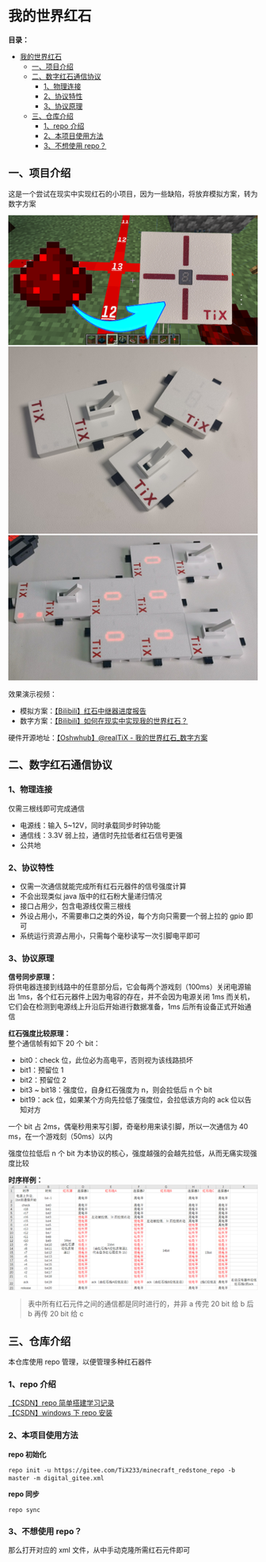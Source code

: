 # 我的世界红石

**目录：**

- [我的世界红石](#我的世界红石)
  - [一、项目介绍](#一项目介绍)
  - [二、数字红石通信协议](#二数字红石通信协议)
    - [1、物理连接](#1物理连接)
    - [2、协议特性](#2协议特性)
    - [3、协议原理](#3协议原理)
  - [三、仓库介绍](#三仓库介绍)
    - [1、repo 介绍](#1repo-介绍)
    - [2、本项目使用方法](#2本项目使用方法)
    - [3、不想使用 repo？](#3不想使用-repo)

## 一、项目介绍

这是一个尝试在现实中实现红石的小项目，因为一些缺陷，将放弃模拟方案，转为数字方案

![rs](./Pic/封面2.png)
![rs2](./Pic/实物图.jpg)
![rs3](./Pic/实物图2.jpg)

效果演示视频：

* 模拟方案：[【Bilibili】红石中继器进度报告](https://www.bilibili.com/video/BV1awhPzsEa1)
* 数字方案：[【Bilibili】如何在现实中实现我的世界红石？](https://www.bilibili.com/video/BV1s3H9zcEhD)

硬件开源地址：[【Oshwhub】@realTiX - 我的世界红石_数字方案](https://oshwhub.com/realtix/minecraft_redstone_digital)

## 二、数字红石通信协议

### 1、物理连接

仅需三根线即可完成通信  

* 电源线：输入 5~12V，同时承载同步时钟功能
* 通信线：3.3V 弱上拉，通信时先拉低者红石信号更强
* 公共地

### 2、协议特性

* 仅需一次通信就能完成所有红石元器件的信号强度计算
* 不会出现类似 java 版中的红石粉大量递归情况
* 接口占用少，包含电源线仅需三根线
* 外设占用小，不需要串口之类的外设，每个方向只需要一个弱上拉的 gpio 即可
* 系统运行资源占用小，只需每个毫秒读写一次引脚电平即可

### 3、协议原理

**信号同步原理：**  
将供电器连接到线路中的任意部分后，它会每两个游戏刻（100ms）关闭电源输出 1ms，各个红石元器件上因为电容的存在，并不会因为电源关闭 1ms 而关机，它们会在检测到电源线上升沿后开始进行数据准备，1ms 后所有设备正式开始通信

**红石强度比较原理：**  
整个通信帧有如下 20 个 bit：

* bit0：check 位，此位必为高电平，否则视为该线路损坏
* bit1：预留位 1
* bit2：预留位 2
* bit3 ~ bit18：强度位，自身红石强度为 n，则会拉低后 n 个 bit
* bit19：ack 位，如果某个方向先拉低了强度位，会拉低该方向的 ack 位以告知对方

一个 bit 占 2ms，偶毫秒用来写引脚，奇毫秒用来读引脚，所以一次通信为 40 ms，在一个游戏刻（50ms）以内

强度位拉低后 n 个 bit 为本协议的核心，强度越强的会越先拉低，从而无痛实现强度比较

**时序样例：**  
![t](./Pic/时序样例.jpg)

> 表中所有红石元件之间的通信都是同时进行的，并非 a 传完 20 bit 给 b 后 b 再传 20 bit 给 c

## 三、仓库介绍

本仓库使用 repo 管理，以便管理多种红石器件

### 1、repo 介绍

[【CSDN】repo 简单搭建学习记录](https://blog.csdn.net/realTiX/article/details/142501192)  
[【CSDN】windows 下 repo 安装](https://blog.csdn.net/weixin_42107504/article/details/140709590)

### 2、本项目使用方法

**repo 初始化**  

```shell
repo init -u https://gitee.com/TiX233/minecraft_redstone_repo -b master -m digital_gitee.xml
```

**repo 同步**  

```shell
repo sync
```

### 3、不想使用 repo？

那么打开对应的 xml 文件，从中手动克隆所需红石元件即可
